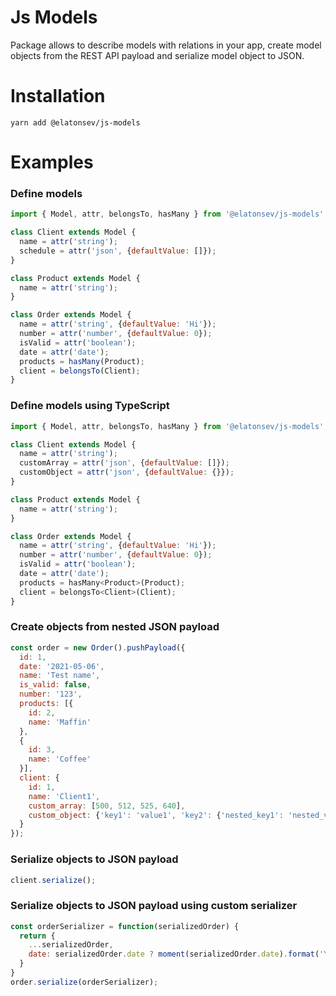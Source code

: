 # Js Models
Package allows to describe models with relations in your app, create model objects from the REST API payload and
serialize model object to JSON.

# Installation
```
yarn add @elatonsev/js-models
```

# Examples

### Define models
```javascript
import { Model, attr, belongsTo, hasMany } from '@elatonsev/js-models';

class Client extends Model {
  name = attr('string');
  schedule = attr('json', {defaultValue: []});
}

class Product extends Model {
  name = attr('string');
}

class Order extends Model {
  name = attr('string', {defaultValue: 'Hi'});
  number = attr('number', {defaultValue: 0});
  isValid = attr('boolean');
  date = attr('date');
  products = hasMany(Product);
  client = belongsTo(Client);
}
```

### Define models using TypeScript
```javascript
import { Model, attr, belongsTo, hasMany } from '@elatonsev/js-models';

class Client extends Model {
  name = attr('string');
  customArray = attr('json', {defaultValue: []});
  customObject = attr('json', {defaultValue: {}});
}

class Product extends Model {
  name = attr('string');
}

class Order extends Model {
  name = attr('string', {defaultValue: 'Hi'});
  number = attr('number', {defaultValue: 0});
  isValid = attr('boolean');
  date = attr('date');
  products = hasMany<Product>(Product);
  client = belongsTo<Client>(Client);
}
```

### Create objects from nested JSON payload
```javascript
const order = new Order().pushPayload({
  id: 1,
  date: '2021-05-06',
  name: 'Test name',
  is_valid: false,
  number: '123',
  products: [{
    id: 2,
    name: 'Maffin'
  },
  {
    id: 3,
    name: 'Coffee'
  }],
  client: {
    id: 1,
    name: 'Client1',
    custom_array: [500, 512, 525, 640],
    custom_object: {'key1': 'value1', 'key2': {'nested_key1': 'nested_value'}}
  }
});
```

### Serialize objects to JSON payload
```javascript
client.serialize();
```

### Serialize objects to JSON payload using custom serializer
```javascript
const orderSerializer = function(serializedOrder) {
  return {
    ...serializedOrder,
    date: serializedOrder.date ? moment(serializedOrder.date).format('YYYY-MM-DD') : null
  }
}
order.serialize(orderSerializer);
```